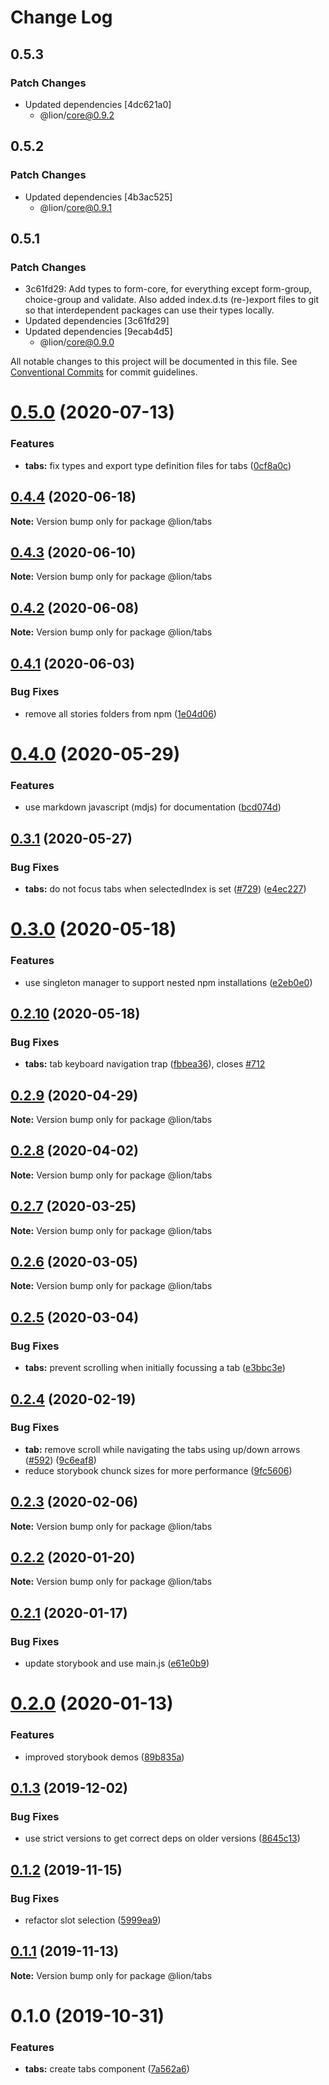 # Change Log

## 0.5.3

### Patch Changes

- Updated dependencies [4dc621a0]
  - @lion/core@0.9.2

## 0.5.2

### Patch Changes

- Updated dependencies [4b3ac525]
  - @lion/core@0.9.1

## 0.5.1

### Patch Changes

- 3c61fd29: Add types to form-core, for everything except form-group, choice-group and validate. Also added index.d.ts (re-)export files to git so that interdependent packages can use their types locally.
- Updated dependencies [3c61fd29]
- Updated dependencies [9ecab4d5]
  - @lion/core@0.9.0

All notable changes to this project will be documented in this file.
See [Conventional Commits](https://conventionalcommits.org) for commit guidelines.

# [0.5.0](https://github.com/ing-bank/lion/compare/@lion/tabs@0.4.4...@lion/tabs@0.5.0) (2020-07-13)

### Features

- **tabs:** fix types and export type definition files for tabs ([0cf8a0c](https://github.com/ing-bank/lion/commit/0cf8a0c9212faae42b95a84c5a49b3e94035bcef))

## [0.4.4](https://github.com/ing-bank/lion/compare/@lion/tabs@0.4.3...@lion/tabs@0.4.4) (2020-06-18)

**Note:** Version bump only for package @lion/tabs

## [0.4.3](https://github.com/ing-bank/lion/compare/@lion/tabs@0.4.2...@lion/tabs@0.4.3) (2020-06-10)

**Note:** Version bump only for package @lion/tabs

## [0.4.2](https://github.com/ing-bank/lion/compare/@lion/tabs@0.4.1...@lion/tabs@0.4.2) (2020-06-08)

**Note:** Version bump only for package @lion/tabs

## [0.4.1](https://github.com/ing-bank/lion/compare/@lion/tabs@0.4.0...@lion/tabs@0.4.1) (2020-06-03)

### Bug Fixes

- remove all stories folders from npm ([1e04d06](https://github.com/ing-bank/lion/commit/1e04d06921f9d5e1a446b6d14045154ff83771c3))

# [0.4.0](https://github.com/ing-bank/lion/compare/@lion/tabs@0.3.1...@lion/tabs@0.4.0) (2020-05-29)

### Features

- use markdown javascript (mdjs) for documentation ([bcd074d](https://github.com/ing-bank/lion/commit/bcd074d1fbce8754d428538df723ba402603e2c8))

## [0.3.1](https://github.com/ing-bank/lion/compare/@lion/tabs@0.3.0...@lion/tabs@0.3.1) (2020-05-27)

### Bug Fixes

- **tabs:** do not focus tabs when selectedIndex is set ([#729](https://github.com/ing-bank/lion/issues/729)) ([e4ec227](https://github.com/ing-bank/lion/commit/e4ec2275669b7ec9648f6c0986bd9fe3d321b488))

# [0.3.0](https://github.com/ing-bank/lion/compare/@lion/tabs@0.2.10...@lion/tabs@0.3.0) (2020-05-18)

### Features

- use singleton manager to support nested npm installations ([e2eb0e0](https://github.com/ing-bank/lion/commit/e2eb0e0077b9efed9382701461753778f63cad48))

## [0.2.10](https://github.com/ing-bank/lion/compare/@lion/tabs@0.2.9...@lion/tabs@0.2.10) (2020-05-18)

### Bug Fixes

- **tabs:** tab keyboard navigation trap ([fbbea36](https://github.com/ing-bank/lion/commit/fbbea367205941de652da8224871923d120c2ede)), closes [#712](https://github.com/ing-bank/lion/issues/712)

## [0.2.9](https://github.com/ing-bank/lion/compare/@lion/tabs@0.2.8...@lion/tabs@0.2.9) (2020-04-29)

**Note:** Version bump only for package @lion/tabs

## [0.2.8](https://github.com/ing-bank/lion/compare/@lion/tabs@0.2.7...@lion/tabs@0.2.8) (2020-04-02)

**Note:** Version bump only for package @lion/tabs

## [0.2.7](https://github.com/ing-bank/lion/compare/@lion/tabs@0.2.6...@lion/tabs@0.2.7) (2020-03-25)

**Note:** Version bump only for package @lion/tabs

## [0.2.6](https://github.com/ing-bank/lion/compare/@lion/tabs@0.2.5...@lion/tabs@0.2.6) (2020-03-05)

**Note:** Version bump only for package @lion/tabs

## [0.2.5](https://github.com/ing-bank/lion/compare/@lion/tabs@0.2.4...@lion/tabs@0.2.5) (2020-03-04)

### Bug Fixes

- **tabs:** prevent scrolling when initially focussing a tab ([e3bbc3e](https://github.com/ing-bank/lion/commit/e3bbc3ecf1d159c54edf85d85a00652f20ab2a68))

## [0.2.4](https://github.com/ing-bank/lion/compare/@lion/tabs@0.2.3...@lion/tabs@0.2.4) (2020-02-19)

### Bug Fixes

- **tab:** remove scroll while navigating the tabs using up/down arrows ([#592](https://github.com/ing-bank/lion/issues/592)) ([9c6eaf8](https://github.com/ing-bank/lion/commit/9c6eaf83f131de64f32b667cf0e823ec26ff6da0))
- reduce storybook chunck sizes for more performance ([9fc5606](https://github.com/ing-bank/lion/commit/9fc560605f5dcf6e9abcf8d58079c59f12750046))

## [0.2.3](https://github.com/ing-bank/lion/compare/@lion/tabs@0.2.2...@lion/tabs@0.2.3) (2020-02-06)

**Note:** Version bump only for package @lion/tabs

## [0.2.2](https://github.com/ing-bank/lion/compare/@lion/tabs@0.2.1...@lion/tabs@0.2.2) (2020-01-20)

**Note:** Version bump only for package @lion/tabs

## [0.2.1](https://github.com/ing-bank/lion/compare/@lion/tabs@0.2.0...@lion/tabs@0.2.1) (2020-01-17)

### Bug Fixes

- update storybook and use main.js ([e61e0b9](https://github.com/ing-bank/lion/commit/e61e0b938ff72cc18cc0b3aa1560f2cece0c9fe6))

# [0.2.0](https://github.com/ing-bank/lion/compare/@lion/tabs@0.1.3...@lion/tabs@0.2.0) (2020-01-13)

### Features

- improved storybook demos ([89b835a](https://github.com/ing-bank/lion/commit/89b835a79998c45a28093de01f69216c35009a40))

## [0.1.3](https://github.com/ing-bank/lion/compare/@lion/tabs@0.1.2...@lion/tabs@0.1.3) (2019-12-02)

### Bug Fixes

- use strict versions to get correct deps on older versions ([8645c13](https://github.com/ing-bank/lion/commit/8645c13b1d77e488713f2e5e0e4e00c4d30ea1ee))

## [0.1.2](https://github.com/ing-bank/lion/compare/@lion/tabs@0.1.1...@lion/tabs@0.1.2) (2019-11-15)

### Bug Fixes

- refactor slot selection ([5999ea9](https://github.com/ing-bank/lion/commit/5999ea956967b449f3f04935c7facb19e2889dc9))

## [0.1.1](https://github.com/ing-bank/lion/compare/@lion/tabs@0.1.0...@lion/tabs@0.1.1) (2019-11-13)

**Note:** Version bump only for package @lion/tabs

# 0.1.0 (2019-10-31)

### Features

- **tabs:** create tabs component ([7a562a6](https://github.com/ing-bank/lion/commit/7a562a6))

